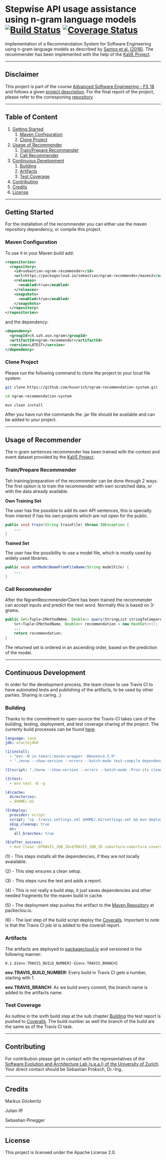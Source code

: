 # Stepwise API usage assistance using n-gram language models [![Build Status](https://travis-ci.org/kuserich/ngram-recommendation-system.svg?branch=develop)](https://travis-ci.org/kuserich/ngram-recommendation-system) [![Coverage Status](https://coveralls.io/repos/github/kuserich/ngram-recommendation-system/badge.svg?branch=develop)](https://coveralls.io/github/kuserich/ngram-recommendation-system?branch=develop)

Implementation of a Recommendation System for Software Engineering using n-gram language models as described by [Santos et al. (2016)](https://www.sciencedirect.com/science/article/pii/S0164121216300917?via%3Dihub). The recommender has been implemented with the help of the [KaVE Project](http://www.kave.cc/).

---

## Disclaimer

This project is part of the course [Advanced Software Engineering - FS 18](http://www.ifi.uzh.ch/en/seal/teaching/courses/ase.html) and follows a given [project description](/Project%20Description.md). For the final report of the project, please refer to the corresponing [repository](https://github.com/kuserich/ngram-recommendation-system-docs).

---
## Table of Content
1. [Getting Started](#getting-started)
    1. [Maven Configuration](#getting-started-maven)
    2. [Clone Project](#getting-started-clone)
2. [Usage of Recommender](#usage-of-recommender)
    1. [Train/Prepare Recommender](#usage-of-recommender-train)
    2. [Call Recommender](#continouos-development-test-coverage)
3. [Continuous Development](#continouos-development)
    1. [Building](#continouos-development-building)
    2. [Artifacts](#continouos-development-artifacts)
    3. [Test Coverage](#continouos-development-test-coverage)
4. [Contributing](#contributing)
5. [Credits](#credits)
6. [License](#license)

---

## Getting Started <a name="getting-started"></a>
For the installation of the recommender you can either use the maven repository dependency, or compile this project.

### Maven Configuration <a name="getting-started-maven"></a>
To use it in your Maven build add:

```xml
<repositories>
  <repository>
    <id>sebastian-ngram-recommender</id>
    <url>https://packagecloud.io/sebastian/ngram-recommender/maven2</url>
    <releases>
      <enabled>true</enabled>
    </releases>
    <snapshots>
      <enabled>true</enabled>
    </snapshots>
  </repository>
</repositories>
```

and the dependency:

```xml
<dependency>
  <groupId>ch.uzh.ase.ngram</groupId>
  <artifactId>ngram-recommender</artifactId>
  <version>LATEST</version>
</dependency>
```

### Clone Project <a name="getting-started-clone"></a>
Please run the following command to clone the project to your local file system:
```bash
git clone https://github.com/kuserich/ngram-recommendation-system.git

cd ngram-recommendation-system

mvn clean install
```

After you have run the commands the .jar file should be available and can be added to your project.

---

## Usage of Recommender <a name="usage-of-recommender"></a>

The n-gram sentences recommender has been trained with the context and event dataset provided by the [KaVE Project](http://www.kave.cc/datasets).

### Train/Prepare Recommender <a name="usage-of-recommender-train"></a>

Teh training/preparation of the recommender can be done through 2 ways. The first option is to train the recommender with own scratched data, or with the data already available.

**Own Training Set**

The user has the possible to add its own API sentences, this is specially from interest if has his own projects which are not open for the public.
```java
public void train(String trainFile) throws IOException {
    ...
}
```

**Trained Set**

The user has the possibility to use a model file, which is mostly used by widely used libraries.
```java
public void setModelNameFromFileName(String modelFile) {
    ...
}
```


### Call Recommender <a name="usage-of-recommende-callr"></a>

After the NgramReocmmenderClient has been trained the recommender can accept inputs and predict the next word. Normally this is based on 3-grams.
```java
public Set<Tuple<IMethodNAme, Double>> query(StringList stringToCompare) {
    Set<Tuple<IMethodName, Double>> recommendation = new HashSet<>();
    ...
    return recommendation;
}
```

The returned set is ordered in an ascending order, based on the prediction of the model.

---
## Continuous Development <a name="continouos-development"></a>
In order for the development process, the team chose to use Travis CI to have automated tests and publishing of the artifacts, to be used by other parties. Sharing is caring. ;)

### Building <a name="continouos-development-building"></a>
Thanks to the commitment to open-source the Travis-CI takes care of the building, testing, deployment, and test coverage sharing of the project. The currenty build processes can be found [here](https://travis-ci.org/kuserich/ngram-recommendation-system).

```yml
language: java
jdk: oraclejdk8

(1)install:
  - "mvn -N io.takari:maven:wrapper -Dmaven=3.3.9"
  - "./mvnw --show-version --errors --batch-mode test-compile dependency:go-offline"

(2)script: "./mvnw --show-version --errors --batch-mode -Prun-its clean verify"

(3)test:
  - mvn test -B -q

(4)cache:
  directories:
  - $HOME/.m2

(5)deploy:
  provider: script
  script: "cp .travis.settings.xml $HOME/.m2/settings.xml && mvn deploy"
  skip_cleanup: true
  on:
    all_branches: true

(6)after_success:
  - mvn clean -DTRAVIS_JOB_ID=$TRAVIS_JOB_ID cobertura:cobertura coveralls:report
```
(1) - This steps installs all the dependencies, if they are not locally avaialable.

(2) - This step ensures a clean setup.

(3) - This steps runs the test and adds a report.

(4) - This is not really a build step, it just saves dependencies and other needed fragments for the maven build in cache.

(5) - The deployment step pushes the artifact to the [Maven Repository](https://packagecloud.io/sebastian/ngram-recommender) at packeclou.io.

(6) - The last step of the build script deploy the [Coveralls](https://coveralls.io/github/kuserich/ngram-recommendation-system). Important to note is that the Travis CI job id is added to the coverall report.

### Artifacts <a name="continouos-development-artifacts"></a>
The artifacts are deployed to [packagecloud.io](https://packagecloud.io/sebastian/ngram-recommender) and versioned in the following manner:

```
0.1.${env.TRAVIS_BUILD_NUMBER}-${env.TRAVIS_BRANCH}
```

**env.TRAVIS_BUILD_NUMBER:** Every build in Travis CI gets a number, starting with 1.

**env.TRAVIS_BRANCH:** As we build every commit, the branch name is added to the artifacts name.

### Test Coverage <a name="continouos-development-test-coverage"></a>

As outline in the sixth build step at the sub chapter [Building](#continouos-development-building) the test report is pushed to [Coveralls](https://coveralls.io/github/kuserich/ngram-recommendation-system). The build number as well the branch of the build are the same as of the Travis CI task.

---

## Contributing <a name="continouos-development"></a>
For contribution please get in contact with the representatives of the [Software Evolution and Architecture Lab (s.e.a.l) of the University of Zurich](https://www.ifi.uzh.ch/en/seal.html). Your direct contact should be Sebastian Proksch, Dr.-Ing..

---

## Credits <a name="credits"></a>
Markus Göckeritz

Julian Iff

Sebastian Pinegger

---

## License <a name="license"></a>
This project is licensed under the Apache License 2.0.

